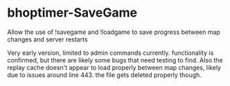 # bhoptimer-SaveGame
Allow the use of !savegame and !loadgame to save progress between map changes and server restarts

Very early version, limited to admin commands currently. functionality is confirmed, but there are likely some bugs that need testing to find.
Also the replay cache doesn't appear to load properly between map changes, likely due to issues around line 443. the file gets deleted properly though.
